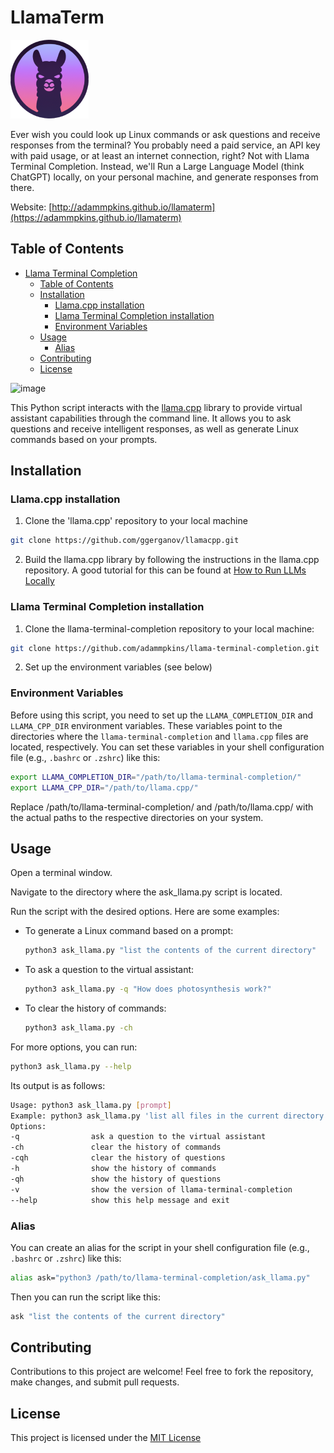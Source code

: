 # LlamaTerm

![LlamaTerm Logo](llama-md.png)

Ever wish you could look up Linux commands or ask questions and receive responses from the terminal? You probably need a paid service, an API key with paid usage, or at least an internet connection, right? Not with Llama Terminal Completion. Instead, we'll Run a Large Language Model (think ChatGPT) locally, on your personal machine, and generate responses from there.

Website: [http://adammpkins.github.io/llamaterm](https://adammpkins.github.io/llamaterm)

## Table of Contents
- [Llama Terminal Completion](#llama-terminal-completion)
  - [Table of Contents](#table-of-contents)
  - [Installation](#installation)
    - [Llama.cpp installation](#llamacpp-installation)
    - [Llama Terminal Completion installation](#llama-terminal-completion-installation)
    - [Environment Variables](#environment-variables)
  - [Usage](#usage)
    - [Alias](#alias)
  - [Contributing](#contributing)
  - [License](#license)
    
![image](https://github.com/adammpkins/llama-terminal-completion/blob/main/readme.gif)

This Python script interacts with the [llama.cpp](https://github.com/ggerganov/llama.cpp) library to provide virtual assistant capabilities through the command line. It allows you to ask questions and receive intelligent responses, as well as generate Linux commands based on your prompts.



## Installation

### Llama.cpp installation
1. Clone the 'llama.cpp' repository to your local machine
```bash
git clone https://github.com/ggerganov/llamacpp.git
```
2. Build the llama.cpp library by following the instructions in the llama.cpp repository. A good tutorial for this can be found at [How to Run LLMs Locally](https://wandb.ai/capecape/LLMs/reports/How-to-Run-LLMs-Locally--Vmlldzo0Njg5NzMx)

### Llama Terminal Completion installation
1. Clone the llama-terminal-completion repository to your local machine:
```bash
git clone https://github.com/adammpkins/llama-terminal-completion.git
```
2. Set up the environment variables (see below)


### Environment Variables

Before using this script, you need to set up the `LLAMA_COMPLETION_DIR` and `LLAMA_CPP_DIR` environment variables. These variables point to the directories where the `llama-terminal-completion` and `llama.cpp` files are located, respectively. You can set these variables in your shell configuration file (e.g., `.bashrc` or `.zshrc`) like this:

```bash
export LLAMA_COMPLETION_DIR="/path/to/llama-terminal-completion/"
export LLAMA_CPP_DIR="/path/to/llama.cpp/"
```
Replace /path/to/llama-terminal-completion/ and /path/to/llama.cpp/ with the actual paths to the respective directories on your system.

## Usage
Open a terminal window.

Navigate to the directory where the ask_llama.py script is located.

Run the script with the desired options. Here are some examples:

- To generate a Linux command based on a prompt:
    ```bash
    python3 ask_llama.py "list the contents of the current directory"
    ```
- To ask a question to the virtual assistant:

    ```bash
    python3 ask_llama.py -q "How does photosynthesis work?"
    ```
- To clear the history of commands:
    
    ```bash
    python3 ask_llama.py -ch
    ```

For more options, you can run:

```bash
python3 ask_llama.py --help
```
Its output is as follows:
    
```bash
Usage: python3 ask_llama.py [prompt]
Example: python3 ask_llama.py 'list all files in the current directory'
Options:
-q                ask a question to the virtual assistant
-ch               clear the history of commands
-cqh              clear the history of questions
-h                show the history of commands
-qh               show the history of questions
-v                show the version of llama-terminal-completion
--help            show this help message and exit
```

### Alias
You can create an alias for the script in your shell configuration file (e.g., `.bashrc` or `.zshrc`) like this:

```bash
alias ask="python3 /path/to/llama-terminal-completion/ask_llama.py"
```

Then you can run the script like this:

```bash
ask "list the contents of the current directory"
```

## Contributing
Contributions to this project are welcome! Feel free to fork the repository, make changes, and submit pull requests.

## License
This project is licensed under the [MIT License](https://choosealicense.com/licenses/mit/)


